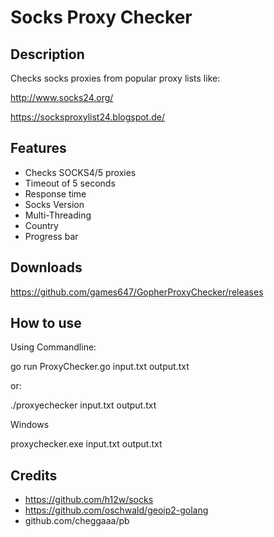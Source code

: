 # Socks Proxy Checker

## Description

Checks socks proxies from popular proxy lists like:

http://www.socks24.org/

https://socksproxylist24.blogspot.de/

## Features

* Checks SOCKS4/5 proxies
* Timeout of 5 seconds
* Response time
* Socks Version
* Multi-Threading
* Country
* Progress bar

## Downloads

https://github.com/games647/GopherProxyChecker/releases

## How to use

Using Commandline:

go run ProxyChecker.go input.txt output.txt

or: 

./proxyechecker input.txt output.txt

Windows

proxychecker.exe input.txt output.txt

## Credits

* https://github.com/h12w/socks
* https://github.com/oschwald/geoip2-golang
* github.com/cheggaaa/pb
